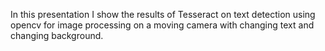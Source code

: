 In this presentation I show the results of Tesseract on text detection using opencv for image processing on a moving camera with changing text and changing background.
